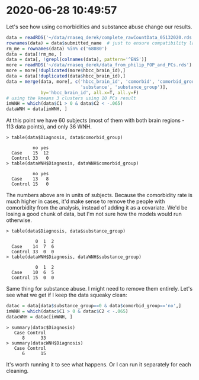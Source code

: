 # 2020-06-28 10:49:57

Let's see how using comorbidities and substance abuse change our results. 

```r
data = readRDS('~/data/rnaseq_derek/complete_rawCountData_05132020.rds')
rownames(data) = data$submitted_name  # just to ensure compatibility later
rm_me = rownames(data) %in% c('68080')
data = data[!rm_me, ]
data = data[, !grepl(colnames(data), pattern='^ENS')]
more = readRDS('~/data/rnaseq_derek/data_from_philip_POP_and_PCs.rds')
more = more[!duplicated(more$hbcc_brain_id),]
data = data[!duplicated(data$hbcc_brain_id),]
data = merge(data, more[, c('hbcc_brain_id', 'comorbid', 'comorbid_group',
                            'substance', 'substance_group')],
             by='hbcc_brain_id', all.x=T, all.y=F)
# using the kmeans 3 clusters using 10 PCs result
imWNH = which(data$C1 > 0 & data$C2 < -.065)
dataWNH = data[imWNH, ]
```

At this point we have 60 subjects (most of them with both brain regions - 113
data points), and only 36 WNH.

```
> table(data$Diagnosis, data$comorbid_group)
         
          no yes
  Case    15  12
  Control 33   0
> table(dataWNH$Diagnosis, dataWNH$comorbid_group)
         
          no yes
  Case    13   8
  Control 15   0
```

The numbers above are in units of subjects. Because the comorbidity rate is much
higher in cases, it'd make sense to remove the people with comorbidity from the
analysis, instead of adding it as a covariate. We'd be losing a good chunk of
data, but I'm not sure how the models would run otherwise.

```
> table(data$Diagnosis, data$substance_group)
         
           0  1  2
  Case    14  7  6
  Control 33  0  0
> table(dataWNH$Diagnosis, dataWNH$substance_group)
         
           0  1  2
  Case    10  6  5
  Control 15  0  0
```

Same thing for substance abuse. I might need to remove them entirely. Let's see
what we get if I keep the data squeaky clean:

```r
datac = data[data$substance_group==0 & data$comorbid_group=='no',]
imWNH = which(datac$C1 > 0 & datac$C2 < -.065)
datacWNH = datac[imWNH, ]
```

```
> summary(datac$Diagnosis)
   Case Control 
      8      33 
> summary(datacWNH$Diagnosis)
   Case Control 
      6      15 
```

It's worth running it to see what happens. Or I can run it separately for each
cleaning. 